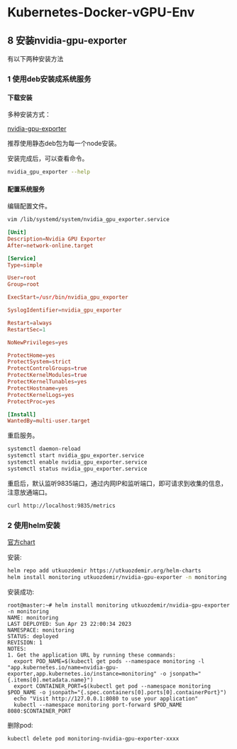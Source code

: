 # Kubernetes-Docker-vGPU-Env

## 8 安装nvidia-gpu-exporter
有以下两种安装方法

### 1 使用deb安装成系统服务
#### 下载安装
多种安装方式：

[nvidia-gpu-exporter](https://github.com/utkuozdemir/nvidia_gpu_exporter/blob/master/INSTALL.md)

推荐使用静态deb包为每一个node安装。

安装完成后，可以查看命令。
```sh
nvidia_gpu_exporter --help
```

#### 配置系统服务
编辑配置文件。
```sh
vim /lib/systemd/system/nvidia_gpu_exporter.service
```

```conf
[Unit]
Description=Nvidia GPU Exporter
After=network-online.target

[Service]
Type=simple

User=root
Group=root

ExecStart=/usr/bin/nvidia_gpu_exporter

SyslogIdentifier=nvidia_gpu_exporter

Restart=always
RestartSec=1

NoNewPrivileges=yes

ProtectHome=yes
ProtectSystem=strict
ProtectControlGroups=true
ProtectKernelModules=true
ProtectKernelTunables=yes
ProtectHostname=yes
ProtectKernelLogs=yes
ProtectProc=yes

[Install]
WantedBy=multi-user.target
```

重启服务。
```sh
systemctl daemon-reload
systemctl start nvidia_gpu_exporter.service
systemctl enable nvidia_gpu_exporter.service
systemctl status nvidia_gpu_exporter.service
```

重启后，默认监听9835端口，通过内网IP和监听端口，即可请求到收集的信息，注意放通端口。
```sh
curl http://localhost:9835/metrics
```

### 2 使用helm安装
[官方chart](https://artifacthub.io/packages/helm/utkuozdemir/nvidia-gpu-exporter)

安装:

```sh
helm repo add utkuozdemir https://utkuozdemir.org/helm-charts
helm install monitoring utkuozdemir/nvidia-gpu-exporter -n monitoring
```

安装成功:
```
root@master:~# helm install monitoring utkuozdemir/nvidia-gpu-exporter -n monitoring
NAME: monitoring
LAST DEPLOYED: Sun Apr 23 22:00:34 2023
NAMESPACE: monitoring
STATUS: deployed
REVISION: 1
NOTES:
1. Get the application URL by running these commands:
  export POD_NAME=$(kubectl get pods --namespace monitoring -l "app.kubernetes.io/name=nvidia-gpu-exporter,app.kubernetes.io/instance=monitoring" -o jsonpath="{.items[0].metadata.name}")
  export CONTAINER_PORT=$(kubectl get pod --namespace monitoring $POD_NAME -o jsonpath="{.spec.containers[0].ports[0].containerPort}")
  echo "Visit http://127.0.0.1:8080 to use your application"
  kubectl --namespace monitoring port-forward $POD_NAME 8080:$CONTAINER_PORT
```

删除pod:

```sh
kubectl delete pod monitoring-nvidia-gpu-exporter-xxxx
```
